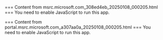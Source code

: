 === Content from msrc.microsoft.com_308ed4eb_20250108_000205.html ===
You need to enable JavaScript to run this app.

=== Content from portal.msrc.microsoft.com_a307aa0a_20250108_000205.html ===
You need to enable JavaScript to run this app.
